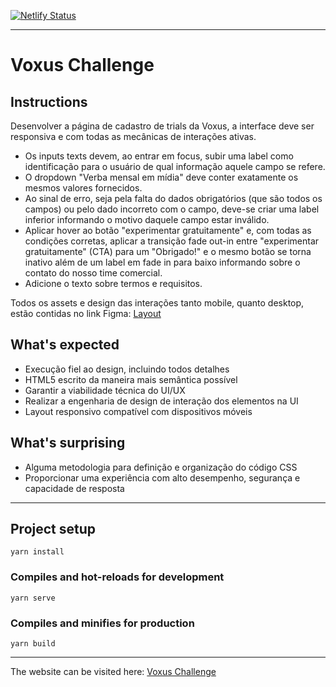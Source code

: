 [![Netlify Status](https://api.netlify.com/api/v1/badges/5f1b01f3-0ab2-485c-a563-0ebde9d0caca/deploy-status)](https://app.netlify.com/sites/voxus/deploys)

---

# Voxus Challenge

## Instructions
Desenvolver a página de cadastro de trials da Voxus, a interface deve ser responsiva e com todas as mecânicas de interações ativas.

- Os inputs texts devem, ao entrar em focus, subir uma label como identificação para o usuário de qual informação aquele campo se refere.
- O dropdown "Verba mensal em mídia" deve conter exatamente os mesmos valores fornecidos.
- Ao sinal de erro, seja pela falta do dados obrigatórios (que são todos os campos) ou pelo dado incorreto com o campo, deve-se criar uma label inferior informando o motivo daquele campo estar inválido.
- Aplicar hover ao botão "experimentar gratuitamente" e, com todas as condições corretas, aplicar a transição fade out-in entre "experimentar gratuitamente" (CTA) para um "Obrigado!" e o mesmo botão se torna inativo além de um label em fade in para baixo informando sobre o contato do nosso time comercial.
- Adicione o texto sobre termos e requisitos.

Todos os assets e design das interações tanto mobile, quanto desktop, estão contidas no link Figma: 
[Layout](https://www.figma.com/file/ZpXxAlCeSLnGuLOqXBO0Yuhk/Desafio-FrontEnd?node-id=1%3A145)

## What's expected
- Execução fiel ao design, incluindo todos detalhes
- HTML5 escrito da maneira mais semântica possível
- Garantir a viabilidade técnica do UI/UX
- Realizar a engenharia de design de interação dos elementos na UI
- Layout responsivo compatível com dispositivos móveis

## What's surprising
- Alguma metodologia para definição e organização do código CSS
- Proporcionar uma experiência com alto desempenho, segurança e capacidade de resposta

---

## Project setup
```
yarn install
```
### Compiles and hot-reloads for development
```
yarn serve
```

### Compiles and minifies for production
```
yarn build
```

---

The website can be visited here: [Voxus Challenge](https://voxus.netlify.com)
